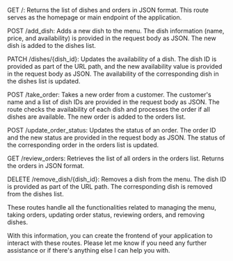 GET /: Returns the list of dishes and orders in JSON format. This route serves as the homepage or main endpoint of the application.

POST /add_dish: Adds a new dish to the menu. The dish information (name, price, and availability) is provided in the request body as JSON. The new dish is added to the dishes list.

PATCH /dishes/{dish_id}: Updates the availability of a dish. The dish ID is provided as part of the URL path, and the new availability value is provided in the request body as JSON. The availability of the corresponding dish in the dishes list is updated.

POST /take_order: Takes a new order from a customer. The customer's name and a list of dish IDs are provided in the request body as JSON. The route checks the availability of each dish and processes the order if all dishes are available. The new order is added to the orders list.

POST /update_order_status: Updates the status of an order. The order ID and the new status are provided in the request body as JSON. The status of the corresponding order in the orders list is updated.

GET /review_orders: Retrieves the list of all orders in the orders list. Returns the orders in JSON format.

DELETE /remove_dish/{dish_id}: Removes a dish from the menu. The dish ID is provided as part of the URL path. The corresponding dish is removed from the dishes list.

These routes handle all the functionalities related to managing the menu, taking orders, updating order status, reviewing orders, and removing dishes.

With this information, you can create the frontend of your application to interact with these routes. Please let me know if you need any further assistance or if there's anything else I can help you with.
